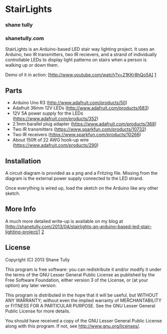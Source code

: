 StairLights
===

### shane tully
### shanetully.com

StairLights is an Arduino-based LED stair way lighting project. It uses an Arduino, two IR transmitters, two IR recievers, and a strand of individually controllable LEDs to display light patterns on stairs when a person is walking up or down them.

Demo of it in action: [http://www.youtube.com/watch?v=21KKr8hQo5A] [1]

## Parts

* Arduino Uno R3 (http://www.adafruit.com/products/50)
* Adafruit 36mm 12V LEDs (http://www.adafruit.com/products/683)
* 12V 5A power supply for the LEDs (https://www.adafruit.com/products/352)
* 2.1mm barallel plug adapter (https://www.adafruit.com/products/368)
* Two IR transmitters (https://www.sparkfun.com/products/10732)
* Two IR receivers (https://www.sparkfun.com/products/10266)
* About 150ft of 22 AWG hook-up wire (https://www.adafruit.com/products/290)

## Installation

A circuit diagram is provided as a png and a Fritzing file. Missing from the diagram is the external power supply connected to the LED strand.

Once everything is wired up, load the sketch on the Arduino like any other sketch.

## More Info

A much more detailed write-up is available on my blog at [http://shanetully.com/2013/04/stairlights-an-arduino-based-led-stair-lighting-project/] [2]

## License
Copyright (C) 2013 Shane Tully

This program is free software: you can redistribute it and/or modify
it under the terms of the GNU Lesser General Public License as published by
the Free Software Foundation, either version 3 of the License, or
(at your option) any later version.

This program is distributed in the hope that it will be useful,
but WITHOUT ANY WARRANTY; without even the implied warranty of
MERCHANTABILITY or FITNESS FOR A PARTICULAR PURPOSE.  See the
GNU Lesser General Public License for more details.

You should have received a copy of the GNU Lesser General Public License
along with this program.  If not, see <http://www.gnu.org/licenses/>.

[1]: http://www.youtube.com/watch?v=21KKr8hQo5A
[2]: http://shanetully.com/2013/04/stairlights-an-arduino-based-led-stair-lighting-project/

